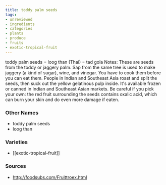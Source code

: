 ```yaml
---
title: toddy palm seeds
tags:
- unreviewed
- ingredients
- categories
- plants
- produce
- fruits
- exotic-tropical-fruit
---
```

toddy palm seeds = loog than (Thai) = tad gola Notes: These are seeds from the toddy or jaggery palm. Sap from the same tree is used to make jaggery (a kind of sugar), wine, and vinegar. You have to cook them before you can eat them. People in Indian and Southeast Asia roast and split the seeds, then suck out the yellow gelatinous pulp inside. It's available frozen or canned in Indian and Southeast Asian markets. Be careful if you pick your own: the red fruit surrounding the seeds contains oxalic acid, which can burn your skin and do even more damage if eaten.

### Other Names

* toddy palm seeds
* loog than

### Varieties

* [[exotic-tropical-fruit]]

### Sources
* http://foodsubs.com/Fruittroex.html
